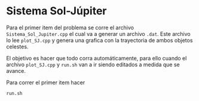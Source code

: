 # Sistema Sol-Júpiter

Para el primer item del problema se corre el archivo ``` Sistema_Sol_Jupiter.cpp ``` el cual va a generar un archivo ``` .dat ```. Este archivo lo lee ```plot_SJ.cpp``` y genera una grafica con la trayectoria de ambos objetos celestes.

El objetivo es hacer que todo corra automáticamente, para ello cuando el archivo ```plot_SJ.cpp``` y ```run.sh``` van a ir siendo editados a medida que se avance.


Para correr el primer item hacer
```
run.sh
```
